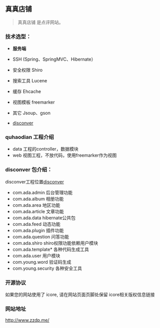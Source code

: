 ﻿## 真真店铺

> 真真店铺 是点评网站。


### 技术选型：

* **服务端**

* SSH (Spring、SpringMVC、Hibernate）
* 安全权限 Shiro
* 搜索工具 Lucene
* 缓存 Ehcache
* 视图模板 freemarker 
* 其它 Jsoup、gson
* [disconver](http://git.oschina.net/yichisancun/disconver)

### quhaodian 工程介绍

* data	工程的controller，数据模块
* web	视图工程，不放代码，使用freemarker作为视图


### disconver 包介绍：

disconver工程位置[disconver](http://git.oschina.net/yichisancun/disconver)


* com.ada.admin 后台管理功能
* com.ada.album 相册功能
* com.ada.area  地区功能
* com.ada.article 文章功能
* com.ada.data hibernate公共包
* com.ada.feed 动态功能
* com.ada.plugin 插件功能
* com.ada.question 问答功能
* com.ada.shiro shiro权限功能依赖用户模块
* com.ada.template* 各种代码生成工具
* com.ada.user 用户模块
* com.young.word 验证码生成
* com.young.security 各种安全工具

### 开源协议

如果您的网站使用了 icore, 请在网站页面页脚处保留 icore相关版权信息链接

### 网站地址
http://www.zzdp.me/


